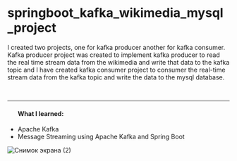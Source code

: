 # springboot_kafka_wikimedia_mysql_project

<p>I created two projects, one for kafka producer another for kafka consumer. 
Kafka producer project was created to implement kafka producer to read the real time stream data from the wikimedia
and write that data to the kafka topic 
and I have created kafka consumer project to consumer the real-time stream data from the kafka topic and write the data to the mysql database.</p><br/>

<hr/>
<ul><h4>What I learned:</h4>
<li>Apache Kafka</li>
<li>Message Streaming using Apache Kafka and Spring Boot</li>
</ul>


![Снимок экрана (2)](https://user-images.githubusercontent.com/113698340/232830428-bb1a7459-7377-4daf-9961-5f7f82daa2c4.png)
